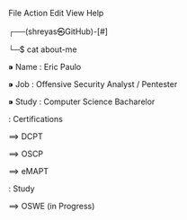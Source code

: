 File  Action  Edit  View  Help






┌──(shreyas㉿GitHub)-[#]

└─$ cat about-me



⁍ Name  : Eric Paulo

⁍ Job   : Offensive Security Analyst / Pentester

⁍ Study : Computer Science Bacharelor


: Certifications 

==> DCPT

==> OSCP

==> eMAPT


: Study

==> OSWE (in Progress)
